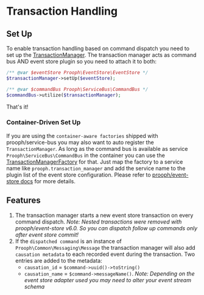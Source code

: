 # Transaction Handling

## Set Up
To enable transaction handling based on command dispatch you need to set up the [TransactionManager](src/TransactionManager.php).
The transaction manager acts as command bus AND event store plugin so you need to attach it to both:

```php
/** @var $eventStore Prooph\EventStore\EventStore */
$transactionManager->setUp($eventStore);

/** @var $commandBus Prooph\ServiceBus\CommandBus */
$commandBus->utilize($transactionManager);
```

That's it!

### Container-Driven Set Up
If you are using the `container-aware factories` shipped with prooph/service-bus you may also
want to auto register the `TransactionManager`. As long as the command bus is available as service `Prooph\ServiceBus\CommandBus` in the container you can use
the [TransactionManagerFactory](src/Container/TransactionManagerFactory.php) for that. Just map the factory to a service name like `prooph.transaction_manager` and
add the service name to the plugin list of the event store configuration. Please refer to [prooph/event-store docs](https://github.com/prooph/event-store/blob/master/docs/interop_factories.md#event-store-factory)
for more details.

## Features

1. The transaction manager starts a new event store transaction on every command dispatch.
    *Note: Nested transactions were removed with prooph/event-store v6.0. So you can dispatch follow up commands only after event store commit!*
2. If the `dispatched command` is an instance of `Prooph\Common\Messaging\Message` the transaction manager will also add `causation metadata` to each recorded event during the transaction.
   Two entries are added to the metadata:
   - `causation_id` = `$command->uuid()->toString()`
   - `causation_name` = `$command->messageName()`.
   *Note: Depending on the event store adapter used you may need to alter your event stream schema*